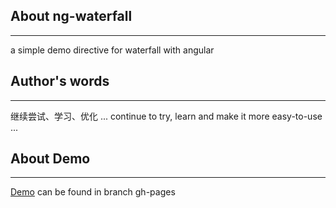 ## About ng-waterfall
----
a simple demo directive for waterfall with angular

## Author's words
----
继续尝试、学习、优化 ...
continue to try, learn and make it more easy-to-use ...

## About Demo
----
[Demo](http://thunf.github.io/ng-waterfall/) can be found in branch gh-pages